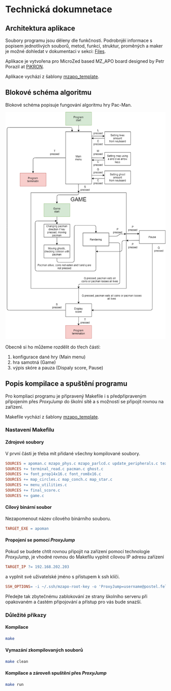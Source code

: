 # Technická dokumnetace

## Architektura aplikace

Soubory programu jsou děleny dle funkčnosti. Podrobnjěí informace s popisem jednotlivých souborů, metod, funkcí, struktur, proměných a maker je možné dohledat v dokumentaci v sekci: [Files](files.html).

Aplikace je vytvořena pro MicroZed based MZ_APO board designed by Petr Porazil at [PiKRON](http://www.pikron.com/).

Aplikace vychází z šablony [mzapo_template](https://gitlab.fel.cvut.cz/b35apo/mzapo_template).

## Blokové schéma algoritmu

Blokové schéma popisuje fungování algoritmu hry Pac-Man.

![block-schema](https://raw.githubusercontent.com/petrkucerak/library/main/asstes/share/blok-schema.png)

Obecně si ho můžeme rozdělit do třech částí:

1. konfigurace dané hry (Main menu)
2. hra samotná (Game)
3. výpis skóre a pauza (Dispaly score, Pause)

## Popis kompilace a spuštění programu

Pro kompliaci programu je připravený Makefile i s předpřipraveným připojením přes *ProxyJump* do školní sítě a s možností se připojit rovnou na zařízení.

Makefile vychází z šablony [mzapo_template](https://gitlab.fel.cvut.cz/b35apo/mzapo_template).

### Nastavení Makefilu

#### Zdrojové soubory

V první části je třeba mít přidané všechny kompilované soubory.

```Makefile
SOURCES = apoman.c mzapo_phys.c mzapo_parlcd.c update_peripherals.c text_fb.c map_from_template.c map_to_fb.c draw_shapes.c
SOURCES += terminal_read.c pacman.c ghost.c
SOURCES += font_prop14x16.c font_rom8x16.c
SOURCES += map_circles.c map_conch.c map_star.c
SOURCES += menu_utilities.c
SOURCES += final_score.c
SOURCES += game.c
```

#### Cílový binární soubor

Nezapomenout název cílového binárního souboru.
```Makefile
TARGET_EXE = apoman
```

#### Propojení se pomocí *ProxyJump*

Pokud se budete chtít rovnou připojit na zařízení pomocí technologie *ProxyJump*, je vhodné rovnou do Makefilu vyplnit cílovou IP adresu zařízení
```Makefile
TARGET_IP ?= 192.168.202.203
```
 a vyplnit své uživatelské jméno s přístupem k ssh klíči.
```Makefile
SSH_OPTIONS= -i ~/.ssh/mzapo-root-key -o 'ProxyJump=username@postel.felk.cvut.cz'
```
Předejte tak zbytečnému zablokování ze strany školního serveru při opakovaném a častém připojování a přístup pro vás bude snazší.

### Důležité příkazy

#### Kompilace

```bash
make
```

#### Vymazání zkompilovaných souborů

```bash
make clean
```

#### Kompilace a zároveň spuštění přes *ProxyJump*

```bash
make run
```